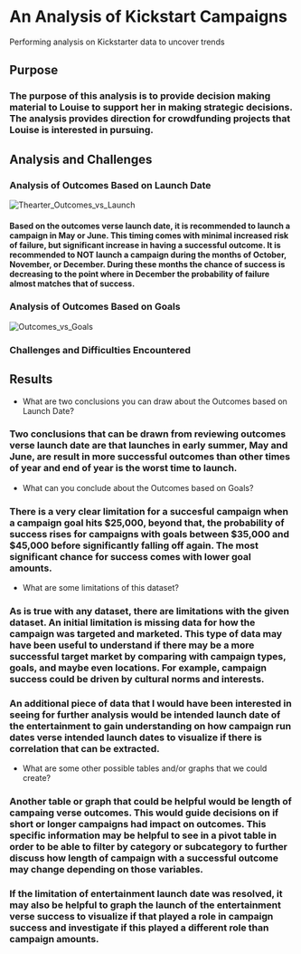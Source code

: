 # An Analysis of Kickstart Campaigns
Performing analysis on Kickstarter data to uncover trends

## Purpose
### The purpose of this analysis is to provide decision making material to Louise to support her in making strategic decisions. The analysis provides direction for crowdfunding projects that Louise is interested in pursuing. 

## Analysis and Challenges


### Analysis of Outcomes Based on Launch Date
![Thearter_Outcomes_vs_Launch](https://user-images.githubusercontent.com/96299861/147489515-25d20b9e-73b5-48a9-8a11-843ec338925d.png)

#### Based on the outcomes verse launch date, it is recommended to launch a campaign in May or June. This timing comes with minimal increased risk of failure, but significant increase in having a successful outcome. It is recommended to NOT launch a campaign during the months of October, November, or December. During these months the chance of success is decreasing to the point where in December the probability of failure almost matches that of success. 

### Analysis of Outcomes Based on Goals
![Outcomes_vs_Goals](https://user-images.githubusercontent.com/96299861/147490151-6fa03aea-285a-4438-8f2c-dda59d3ebb12.png)

####

### Challenges and Difficulties Encountered

## Results

- What are two conclusions you can draw about the Outcomes based on Launch Date?
### Two conclusions that can be drawn from reviewing outcomes verse launch date are that launches in early summer, May and June, are result in more successful outcomes than other times of year and end of year is the worst time to launch. 

- What can you conclude about the Outcomes based on Goals?
### There is a very clear limitation for a succesful campaign when a campaign goal hits $25,000, beyond that, the probability of success rises for campaigns with goals between $35,000 and $45,000 before significantly falling off again.  The most significant chance for success comes with lower goal amounts.

- What are some limitations of this dataset?
### As is true with any dataset, there are limitations with the given dataset.  An initial limitation is missing data for how the campaign was targeted and marketed. This type of data may have been useful to understand if there may be a more successful target market by comparing with campaign types, goals, and maybe even locations. For example, campaign success could be driven by cultural norms and interests. 
### An additional piece of data that I would have been interested in seeing for further analysis would be intended launch date of the entertainment to gain understanding on how campaign run dates verse intended launch dates to visualize if there is correlation that can be extracted. 

- What are some other possible tables and/or graphs that we could create?
### Another table or graph that could be helpful would be length of campaing verse outcomes. This would guide decisions on if short or longer campaigns had impact on outcomes. This specific information may be helpful to see in a pivot table in order to be able to filter by category or subcategory to further discuss how length of campaign with a successful outcome may change depending on those variables. 
### If the limitation of entertainment launch date was resolved, it may also be helpful to graph the launch of the entertainment verse success to visualize if that played a role in campaign success and investigate if this played a different role than campaign amounts. 
